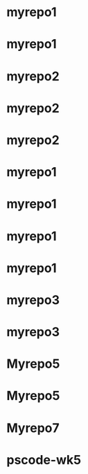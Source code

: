 # myrepo1
# myrepo1
# myrepo2
# myrepo2
# myrepo2
# myrepo1
# myrepo1
# myrepo1
# myrepo1
# myrepo3
# myrepo3
# Myrepo5
# Myrepo5
# Myrepo7
# pscode-wk5

